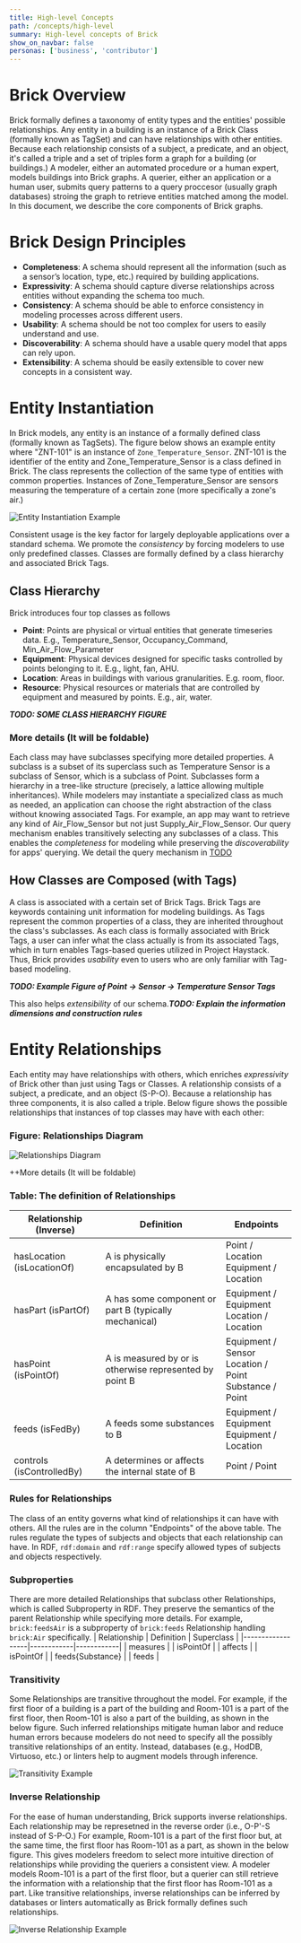 ```yaml
---
title: High-level Concepts
path: /concepts/high-level
summary: High-level concepts of Brick
show_on_navbar: false
personas: ['business', 'contributor']
---
```


# Brick Overview
Brick formally defines a taxonomy of entity types and the entities' possible relationships. Any entity in a building is an instance of a Brick Class (formally known as TagSet) and can have relationships with other entities. Because each relationship consists of a subject, a predicate, and an object, it's called a triple and a set of triples form a graph for a building (or buildings.) A modeler, either an automated procedure or a human expert, models buildings into Brick graphs. A querier, either an application or a human user, submits query patterns to a query proccesor (usually graph databases) stroing the graph to retrieve entities matched among the model. In this document, we describe the core components of Brick graphs.

# Brick Design Principles
- **Completeness**: A schema should represent all the information (such as a sensor’s location, type, etc.) required by building applications.
- **Expressivity**: A schema should capture diverse relationships across entities without expanding the schema too much.
- **Consistency**: A schema should be able to enforce consistency in modeling processes across different users.
- **Usability**: A schema should be not too complex for users to easily understand and use.
- **Discoverability**: A schema should have a usable query model that apps can rely upon.
- **Extensibility**: A schema should be easily extensible to cover new concepts in a consistent way.

# Entity Instantiation
In Brick models, any entity is an instance of a formally defined class (formally known as TagSets). The figure below shows an example entity where "ZNT-101" is an instance of ``Zone_Temperature_Sensor``. ZNT-101 is the identifier of the entity and Zone_Temperature_Sensor is a class defined in Brick. The class represents the collection of the same type of entities with common properties. Instances of Zone_Temperature_Sensor are sensors measuring the temperature of a certain zone (more specifically a zone's air.)

![Entity Instantiation Example](images/entity_example.png)

Consistent usage is the key factor for largely deployable applications over a standard schema. We promote the *consistency* by forcing modelers to use only predefined classes. Classes are formally defined by a class hierarchy and associated Brick Tags.

## Class Hierarchy
Brick introduces four top classes as follows
- **Point**: Points are physical or virtual entities that generate timeseries data. E.g., Temperature_Sensor, Occupancy_Command, Min_Air_Flow_Parameter
- **Equipment**: Physical devices designed for specific tasks controlled by points belonging to it. E.g., light, fan, AHU.
- **Location**: Areas in buildings with various granularities. E.g. room, floor.
- **Resource**: Physical resources or materials that are controlled by equipment and measured by points. E.g., air, water.

***TODO: SOME CLASS HIERARCHY FIGURE***

### More details (It will be foldable)
Each class may have subclasses specifying more detailed properties. A subclass is a subset of its superclass such as Temperature Sensor is a subclass of Sensor, which is a subclass of Point. Subclasses form a hierarchy in a tree-like structure (precisely, a lattice allowing multiple inheritances). While modelers may instantiate a specialized class as much as needed, an application can choose the right abstraction of the class without knowing associated Tags. For example, an app may want to retrieve any kind of Air_Flow_Sensor but not just Supply_Air_Flow_Sensor. Our query mechanism enables transitively selecting any subclasses of a class. This enables the *completeness* for modeling while preserving the *discoverability* for apps' querying. We detail the query mechanism in [TODO]()


## <a name="class_composition"></a> How Classes are Composed (with Tags)

A class is associated with a certain set of Brick Tags. Brick Tags are keywords containing unit information for modeling buildings. As Tags represent the common properties of a class, they are inherited throughout the class's subclasses. As each class is formally associated with Brick Tags, a user can infer what the class actually is from its associated Tags, which in turn enables Tags-based queries utilized in Project Haystack. Thus, Brick provides *usability* even to users who are only familiar with Tag-based modeling.

***TODO: Example Figure of Point -> Sensor -> Temperature Sensor Tags***

This also helps *extensibility* of our schema.***TODO: Explain the information dimensions and construction rules***

# Entity Relationships
Each entity may have relationships with others, which enriches *expressivity* of Brick other than just using Tags or Classes. A relationship consists of a subject, a predicate, and an object (S-P-O). Because a relationship has three components, it is also called a triple. Below figure shows the possible relationships that instances of top classes may have with each other:

### Figure: Relationships Diagram
![Relationships Diagram](images/relationships.png)

++More details (It will be foldable)
### Table: The definition of Relationships
| Relationship (Inverse)     | Definition                                              | Endpoints                                             |
|----------------------------|---------------------------------------------------------|-------------------------------------------------------|
| hasLocation (isLocationOf) | A is physically encapsulated by B                       | Point / Location <br> Equipment / Location                 |
| hasPart (isPartOf)         | A has some component or part B (typically mechanical)   | Equipment / Equipment <br>Location / Location             |
| hasPoint (isPointOf)       | A is measured by or is otherwise represented by point B | Equipment / Sensor <br> Location / Point  <br> Substance / Point |
| feeds (isFedBy)            | A feeds some substances to B                            | Equipment / Equipment <br> Equipment / Location            |
| controls (isControlledBy)  | A determines or affects the internal state of B         | Point / Point                                         |
### Rules for Relationships
The class of an entity governs what kind of relationships it can have with others. All the rules are in the column "Endpoints" of the above table. The rules regulate the types of subjects and objects that each relationship can have. In RDF, ``rdf:domain`` and ``rdf:range`` specify allowed types of subjects and objects respectively.

### Subproperties
There are more detailed Relationships that subclass other Relationships, which is called Subproperty in RDF. They preserve the semantics of the parent Relationship while specifying more details. For example, ``brick:feedsAir`` is a subproperty of ``brick:feeds`` Relationship handling ``brick:Air`` specifically.
| Relationship     | Definition | Superclass |
|------------------|------------|------------|
| measures         |            | isPointOf  |
| affects          |            | isPointOf  |
| feeds{Substance} |            | feeds      |

### Transitivity
Some Relationships are transitive throughout the model. For example, if the first floor of a building is a part of the building and Room-101 is a part of the first floor, then Room-101 is also a part of the building, as shown in the below figure. Such inferred relationships mitigate human labor and reduce human errors because modelers do not need to specify all the possibly transitive relationships of an entity. Instead, databases (e.g., HodDB, Virtuoso, etc.) or linters help to augment models through inference.

![Transitivity Example](images/transitivity_example.png)

### Inverse Relationship
For the ease of human understanding, Brick supports inverse relationships. Each relationship may be represetned in the reverse order (i.e., O-P'-S instead of S-P-O.) For example, Room-101 is a part of the first floor but, at the same time, the first floor has Room-101 as a part, as shown in the below figure. This gives modelers freedom to select more intuitive direction of relationships while providing the queriers a consistent view. A modeler models Room-101 is a part of the first floor, but a querier can still retrieve the information with a relationship that the first floor has Room-101 as a part. Like transitive relationships, inverse relationships can be inferred by databases or linters automatically as Brick formally defines such relationships.

![Inverse Relationship Example](images/inverse_relationship_example.png)





